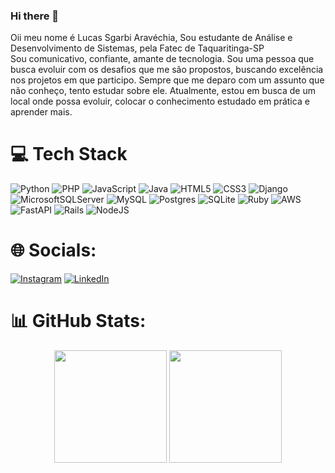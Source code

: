 ### Hi there 👋
Oii meu nome é Lucas Sgarbi Aravéchia, Sou estudante de Análise e Desenvolvimento de Sistemas, pela Fatec de Taquaritinga-SP   
Sou comunicativo, confiante, amante de tecnologia. Sou uma pessoa que busca evoluir com os desafios que me são propostos, buscando excelência nos projetos em que participo. Sempre que me deparo com um assunto que não conheço, tento estudar sobre ele. Atualmente, estou em busca de um local onde possa evoluir, colocar o conhecimento estudado em prática e aprender mais.
# 💻 Tech Stack
![Python](https://img.shields.io/badge/python-3670A0?style=for-the-badge&logo=python&logoColor=ffdd54) 	![PHP](https://img.shields.io/badge/php-%23777BB4.svg?style=for-the-badge&logo=php&logoColor=white) ![JavaScript](https://img.shields.io/badge/javascript-%23323330.svg?style=for-the-badge&logo=javascript&logoColor=%23F7DF1E) ![Java](https://img.shields.io/badge/java-%23ED8B00.svg?style=for-the-badge&logo=openjdk&logoColor=white) ![HTML5](https://img.shields.io/badge/html5-%23E34F26.svg?style=for-the-badge&logo=html5&logoColor=white) 	![CSS3](https://img.shields.io/badge/css3-%231572B6.svg?style=for-the-badge&logo=css3&logoColor=white) ![Django](https://img.shields.io/badge/django-%23092E20.svg?style=for-the-badge&logo=django&logoColor=white) ![MicrosoftSQLServer](https://img.shields.io/badge/Microsoft%20SQL%20Server-CC2927?style=for-the-badge&logo=microsoft%20sql%20server&logoColor=white) ![MySQL](https://img.shields.io/badge/mysql-%2300f.svg?style=for-the-badge&logo=mysql&logoColor=white) ![Postgres](https://img.shields.io/badge/postgres-%23316192.svg?style=for-the-badge&logo=postgresql&logoColor=white) ![SQLite](https://img.shields.io/badge/sqlite-%2307405e.svg?style=for-the-badge&logo=sqlite&logoColor=white) ![Ruby](https://img.shields.io/badge/Ruby-CC342D?style=for-the-badge&logo=ruby&logoColor=white) ![AWS](https://img.shields.io/badge/AWS-%23FF9900.svg?style=for-the-badge&logo=amazon-aws&logoColor=white) ![FastAPI](https://img.shields.io/badge/FastAPI-005571?style=for-the-badge&logo=fastapi) ![Rails](https://img.shields.io/badge/rails-%23CC0000.svg?style=for-the-badge&logo=ruby-on-rails&logoColor=white) ![NodeJS](https://img.shields.io/badge/node.js-6DA55F?style=for-the-badge&logo=node.js&logoColor=white)
# 🌐 Socials:
[![Instagram](https://img.shields.io/badge/Instagram-%23E4405F.svg?logo=Instagram&logoColor=white)](https://www.instagram.com/lucas_aravechia/) [![LinkedIn](https://img.shields.io/badge/LinkedIn-%230077B5.svg?logo=linkedin&logoColor=white)](https://www.linkedin.com/in/lucas-aravechia/) 
# 📊 GitHub Stats:
<div align="center">
  <img height="180em" src="https://github-readme-stats.vercel.app/api?username=LucasSgarbi&show_icons=true&theme=radical" />
  <img height="180em" src="https://github-readme-stats.vercel.app/api/top-langs/?username=LucasSgarbi&layout=compact&theme=radical" />
</div>



